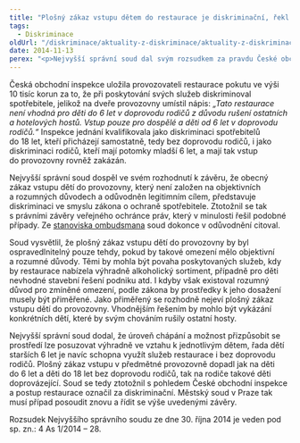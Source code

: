 ```yaml
---
title: "Plošný zákaz vstupu dětem do restaurace je diskriminační, řekl Nejvyšší správní soud"
tags:
  - Diskriminace
oldUrl: "/diskriminace/aktuality-z-diskriminace/aktuality-z-diskriminace-2014/plosny-zakaz-vstupu-detem-do-restaurace-je-diskriminacni-rekl-nejvyssi-spravni-soud/"
date: 2014-11-13
perex: "<p>Nejvyšší správní soud dal svým rozsudkem za pravdu České obchodní inspekci, která uložila provozovateli restaurace pokutu za to, že zakazoval vstup do svého zařízení dětem.</p>"
---
```


<!-- imported from the old website -->

<p class="align-blok">Česká obchodní inspekce uložila provozovateli restaurace pokutu ve výši 10 tisíc korun za to, že při poskytování svých služeb diskriminoval spotřebitele, jelikož na dveře provozovny umístil nápis: <em>„Tato restaurace není vhodná pro děti do 6 let v doprovodu rodičů z důvodu rušení ostatních a hotelových hostů. Vstup pouze pro dospělé a děti od 6 let v doprovodu rodičů.“</em> Inspekce jednání kvalifikovala jako diskriminaci spotřebitelů do 18 let, kteří přicházejí samostatně, tedy bez doprovodu rodičů, i jako diskriminaci rodičů, kteří mají potomky mladší 6 let, a mají tak vstup do provozovny rovněž zakázán.</p><p class="align-blok">Nejvyšší správní soud dospěl ve svém rozhodnutí k závěru, že obecný zákaz vstupu dětí do provozovny, který není založen na objektivních a rozumných důvodech a odůvodněn legitimním cílem, představuje diskriminaci ve smyslu zákona o ochraně spotřebitele. Ztotožnil se tak s právními závěry veřejného ochránce práv, který v minulosti řešil podobné případy. Ze <a href="https://www.ochrance.cz/fileadmin/user_upload/DISKRIMINACE/Kauzy/zbozi_a_sluzby/Zamezeni_vstupu_do_prodejny_detem_mladsim_12_let_.pdf">stanoviska ombudsmana</a> soud dokonce v odůvodnění citoval.</p><p class="align-blok">Soud vysvětlil, že plošný zákaz vstupu dětí do provozovny by byl ospravedlnitelný pouze tehdy, pokud by takové omezení mělo objektivní a rozumné důvody. Těmi by mohla být povaha poskytovaných služeb, kdy by restaurace nabízela výhradně alkoholický sortiment, případně pro děti nevhodné stavební řešení podniku atd. I kdyby však existoval rozumný důvod pro zmíněné omezení, podle zákona by prostředky k jeho dosažení musely být přiměřené. Jako přiměřený se rozhodně nejeví plošný zákaz vstupu dětí do provozovny. Vhodnějším řešením by mohlo být vykázání konkrétních dětí, které by svým chováním rušily ostatní hosty. </p><p class="align-blok">Nejvyšší správní soud dodal, že úroveň chápání a možnost přizpůsobit se prostředí lze posuzovat výhradně ve vztahu k jednotlivým dětem, řada dětí starších 6 let je navíc schopna využít služeb restaurace i bez doprovodu rodičů. Plošný zákaz vstupu v předmětné provozovně dopadl jak na děti do 6 let a děti do 18 let bez doprovodu rodičů, tak na rodiče takové děti doprovázející. Soud se tedy ztotožnil s pohledem České obchodní inspekce a postup restaurace označil za diskriminační. Městský soud v Praze tak musí případ posoudit znovu a řídit se výše uvedenými závěry.</p><p class="align-blok">Rozsudek Nejvyššího správního soudu ze dne 30. října 2014 je veden pod sp. zn.: 4 As 1/2014 – 28.</p>
